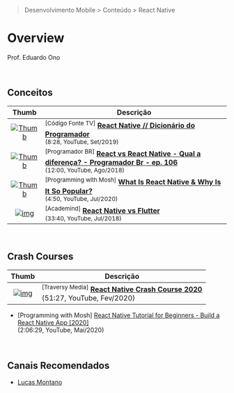 > Desenvolvimento Mobile > Conteúdo > React Native

# Overview

Prof. Eduardo Ono

<br>

## Conceitos

| Thumb | Descrição |
| :-: | --- |
| [![Thumb](https://img.youtube.com/vi/mqltv3kFdgE/default.jpg)](https://www.youtube.com/watch?v=mqltv3kFdgE "React Native // Dicionário do Programador") | <sup>[Código Fonte TV]</sup> [__React Native // Dicionário do Programador__](https://www.youtube.com/watch?v=mqltv3kFdgE)<br><sub>(8:28, YouTube, Set/2019)</sub>
| [![Thumb](https://img.youtube.com/vi/9F6KARtsH_E/default.jpg)](https://www.youtube.com/watch?v=9F6KARtsH_E "React Native // Dicionário do Programador") | <sup>[Programador BR]</sup> [__React vs React Native - Qual a diferença? - Programador Br - ep. 106__](https://www.youtube.com/watch?v=9F6KARtsH_E)<br><sub>(12:00, YouTube, Ago/2018)</sub>
| [![Thumb](https://img.youtube.com/vi/6oFuwhIibo4/default.jpg)](https://www.youtube.com/watch?v=6oFuwhIibo4 "What Is React Native & Why Is It So Popular?") | <sup>[Programming with Mosh]</sup> [__What Is React Native & Why Is It So Popular?__](https://www.youtube.com/watch?v=6oFuwhIibo4)<br><sub>(4:50, YouTube, Jul/2020)</sub>
| [![img](https://img.youtube.com/vi/bnYJRYFsrSw/default.jpg)](https://www.youtube.com/watch?v=bnYJRYFsrSw "React Native vs Flutter") | <sup>[Academind]</sup> [__React Native vs Flutter__](https://www.youtube.com/watch?v=bnYJRYFsrSw)<br><sub>(33:40, YouTube, Jul/2018)</sub>

<br>

## Crash Courses

| Thumb | Descrição |
| :-: | --- |
| [![img](https://img.youtube.com/vi/Hf4MJH0jDb4/default.jpg)](https://www.youtube.com/watch?v=Hf4MJH0jDb4 "React Native Crash Course 2020") | <sup>[Traversy Media]</sup> [__React Native Crash Course 2020__](https://www.youtube.com/watch?v=Hf4MJH0jDb4) <br> (51:27, YouTube, Fev/2020)

* [Programming with Mosh] <a href="https://www.youtube.com/watch?v=0-S5a0eXPoc" title=
    "Tópicos:
    0:00:00 Introduction
    0:02:20 Prerequisites
    0:02:58 What is React Native?
    0:04:33 Expo
    0:06:19 Setting up the development environment
    0:09:17 Your First React Native App
    0:14:38 Running on an iOS simulator
    0:18:02 Running on an Android emulator
    0:26:48 Running on a physical device
    0:27:54 Logging
    0:29:16 Debugging with Chrome
    0:34:27 Debugging in VSCode
    0:41:39 Publishing
    0:46:30 Fundamental Concepts
    0:48:20 View
    0:51:08 Text
    0:53:50 Image
    0:59:25 Touchables
    1:04:21 Button
    1:06:01 Alert
    1:09:55 StyleSheet
    1:14:49 Platform-specific code
    1:18:06 Layouts
    1:18:43 Dimensions
    1:22:22 Detecting orientation changes
    1:27:39 Flexbox
    1:30:56 flexDirection
    1:32:48 justifyContent, alignItems and alignSelf
    1:37:22 flexWrap and alignContent
    1:40:22 flexBasis, flexGrow and flexShrink
    1:43:07 Absolute and Relative Positioning
    1:45:59 Exercises
    1:46:58 Welcome Screen
    1:57:55 View Image Screen
    2:02:51 Refactoring">
    React Native Tutorial for Beginners - Build a React Native App [2020]</a> <br> (2:06:29, YouTube, Mai/2020)

<br>

## Canais Recomendados

* [Lucas Montano](https://www.youtube.com/channel/UCyHOBY6IDZF9zOKJPou2Rgg)

<br>
